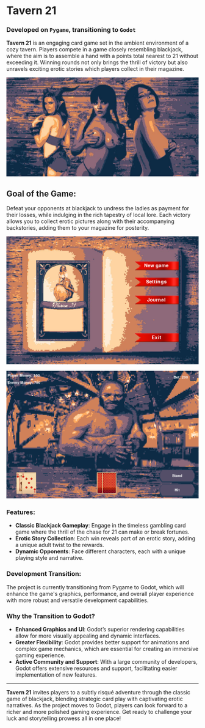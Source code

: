 # Tavern 21
### Developed on `Pygame`, transitioning to `Godot`

**Tavern 21** is an engaging card game set in the ambient environment of a cozy tavern. Players compete in a game closely resembling blackjack, where the aim is to assemble a hand with a points total nearest to 21 without exceeding it. Winning rounds not only brings the thrill of victory but also unravels exciting erotic stories which players collect in their magazine.

![Tavern 21 Preview](https://github.com/Apanazar/stuprum/blob/master/tavern21_prev.jpg?raw=true)

## Goal of the Game:
Defeat your opponents at blackjack to undress the ladies as payment for their losses, while indulging in the rich tapestry of local lore. Each victory allows you to collect erotic pictures along with their accompanying backstories, adding them to your magazine for posterity.

![Tavern 21 Menu](https://github.com/Apanazar/stuprum/blob/master/tavern21_menu.png?raw=true)

![Tavern 21 Gameplay](https://github.com/Apanazar/stuprum/blob/master/tavern21_game.png?raw=true)

### Features:
- **Classic Blackjack Gameplay**: Engage in the timeless gambling card game where the thrill of the chase for 21 can make or break fortunes.
- **Erotic Story Collection**: Each win reveals part of an erotic story, adding a unique adult twist to the rewards.
- **Dynamic Opponents**: Face different characters, each with a unique playing style and narrative.

### Development Transition:
The project is currently transitioning from Pygame to Godot, which will enhance the game's graphics, performance, and overall player experience with more robust and versatile development capabilities.

### Why the Transition to Godot?
- **Enhanced Graphics and UI**: Godot’s superior rendering capabilities allow for more visually appealing and dynamic interfaces.
- **Greater Flexibility**: Godot provides better support for animations and complex game mechanics, which are essential for creating an immersive gaming experience.
- **Active Community and Support**: With a large community of developers, Godot offers extensive resources and support, facilitating easier implementation of new features.

---

**Tavern 21** invites players to a subtly risqué adventure through the classic game of blackjack, blending strategic card play with captivating erotic narratives. As the project moves to Godot, players can look forward to a richer and more polished gaming experience. Get ready to challenge your luck and storytelling prowess all in one place!
